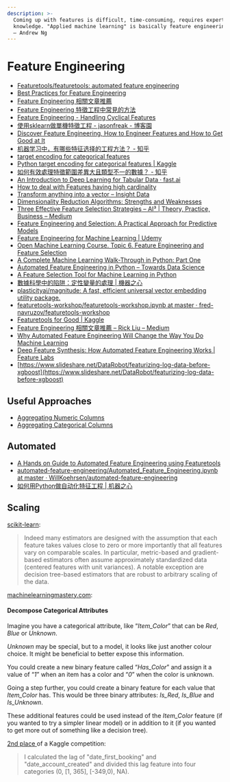 ```yaml
---
description: >-
  Coming up with features is difficult, time-consuming, requires expert
  knowledge. "Applied machine learning" is basically feature engineering.
  — Andrew Ng
---
```


# Feature Engineering

* [Featuretools/featuretools: automated feature engineering](https://github.com/Featuretools/featuretools)
* [Best Practices for Feature Engineering](https://elitedatascience.com/feature-engineering-best-practices)
* [Feature Engineering 相關文章推薦](https://medium.com/@drumrick/feature-engineering-%E7%9B%B8%E9%97%9C%E6%96%87%E7%AB%A0%E6%8E%A8%E8%96%A6-b4c2aaffe93d)
* [Feature Engineering 特徵工程中常見的方法](https://vinta.ws/code/feature-engineering.html)
* [Feature Engineering - Handling Cyclical Features](http://blog.davidkaleko.com/feature-engineering-cyclical-features.html)
* [使用sklearn做單機特徵工程 - jasonfreak - 博客園](http://www.cnblogs.com/jasonfreak/p/5448385.html)
* [Discover Feature Engineering, How to Engineer Features and How to Get Good at It](https://machinelearningmastery.com/discover-feature-engineering-how-to-engineer-features-and-how-to-get-good-at-it/)
* [机器学习中，有哪些特征选择的工程方法？ - 知乎](https://www.zhihu.com/question/28641663)
* [target encoding for categorical features](https://www.kaggle.com/ogrellier/python-target-encoding-for-categorical-features)
* [Python target encoding for categorical features \| Kaggle](https://www.kaggle.com/ogrellier/python-target-encoding-for-categorical-features)
* [如何有效處理特徵範圍差異大且類型不一的數據？ - 知乎](https://www.zhihu.com/question/42341851/answer/207949804)
* [An Introduction to Deep Learning for Tabular Data · fast.ai](http://www.fast.ai/2018/04/29/categorical-embeddings/)
* [How to deal with Features having high cardinality](https://www.kaggle.com/general/16927)
* [Transform anything into a vector – Insight Data](https://blog.insightdatascience.com/entity2vec-dad368c5b830)
* [Dimensionality Reduction Algorithms: Strengths and Weaknesses](https://elitedatascience.com/dimensionality-reduction-algorithms)
* [Three Effective Feature Selection Strategies – AI³ \| Theory, Practice, Business – Medium](https://medium.com/ai³-theory-practice-business/three-effective-feature-selection-strategies-e1f86f331fb1)
* [Feature Engineering and Selection: A Practical Approach for Predictive Models](http://www.feat.engineering/)
* [Feature Engineering for Machine Learning \| Udemy](https://www.udemy.com/feature-engineering-for-machine-learning/)
* [Open Machine Learning Course. Topic 6. Feature Engineering and Feature Selection](https://medium.com/open-machine-learning-course/open-machine-learning-course-topic-6-feature-engineering-and-feature-selection-8b94f870706a)
* [A Complete Machine Learning Walk-Through in Python: Part One](https://towardsdatascience.com/a-complete-machine-learning-walk-through-in-python-part-one-c62152f39420)
* [Automated Feature Engineering in Python – Towards Data Science](https://towardsdatascience.com/automated-feature-engineering-in-python-99baf11cc219)
* [A Feature Selection Tool for Machine Learning in Python](https://towardsdatascience.com/a-feature-selection-tool-for-machine-learning-in-python-b64dd23710f0)
* [數據科學中的陷阱：定性變量的處理 \| 機器之心](https://www.jiqizhixin.com/articles/2018-07-09-19)
* [plasticityai/magnitude: A fast, efficient universal vector embedding utility package.](https://github.com/plasticityai/magnitude)
* [featuretools-workshop/featuretools-workshop.ipynb at master · fred-navruzov/featuretools-workshop](https://github.com/fred-navruzov/featuretools-workshop/blob/master/featuretools-workshop.ipynb)
* [Featuretools for Good \| Kaggle](https://www.kaggle.com/willkoehrsen/featuretools-for-good)
* [Feature Engineering 相關文章推薦 – Rick Liu – Medium](https://medium.com/@drumrick/feature-engineering-相關文章推薦-b4c2aaffe93d)
* [Why Automated Feature Engineering Will Change the Way You Do Machine Learning](https://towardsdatascience.com/why-automated-feature-engineering-will-change-the-way-you-do-machine-learning-5c15bf188b96)
* [Deep Feature Synthesis: How Automated Feature Engineering Works \| Feature Labs](https://www.featurelabs.com/blog/deep-feature-synthesis/)
* [https://www.slideshare.net/DataRobot/featurizing-log-data-before-xgboost](https://www.slideshare.net/DataRobot/featurizing-log-data-before-xgboost)



## Useful Approaches

* [Aggregating Numeric Columns](https://www.kaggle.com/willkoehrsen/introduction-to-manual-feature-engineering#Aggregating-Numeric-Columns)
* [Aggregating Categorical Columns](https://www.kaggle.com/willkoehrsen/introduction-to-manual-feature-engineering#Categorical-Variables)



 

## Automated

* [A Hands on Guide to Automated Feature Engineering using Featuretools](https://www.analyticsvidhya.com/blog/2018/08/guide-automated-feature-engineering-featuretools-python/)
* [automated-feature-engineering/Automated\_Feature\_Engineering.ipynb at master · WillKoehrsen/automated-feature-engineering](https://github.com/WillKoehrsen/automated-feature-engineering/blob/master/walk_through/Automated_Feature_Engineering.ipynb)
* [如何用Python做自动化特征工程 \| 机器之心](https://www.jiqizhixin.com/articles/2018-09-03-4)



## Scaling

[scikit-learn](https://scikit-learn.org/stable/auto_examples/preprocessing/plot_all_scaling.html#sphx-glr-auto-examples-preprocessing-plot-all-scaling-py):

> Indeed many estimators are designed with the assumption that each feature takes values close to zero or more importantly that all features vary on comparable scales. In particular, metric-based and gradient-based estimators often assume approximately standardized data \(centered features with unit variances\). A notable exception are decision tree-based estimators that are robust to arbitrary scaling of the data.









[machinelearningmastery.com](https://machinelearningmastery.com/discover-feature-engineering-how-to-engineer-features-and-how-to-get-good-at-it/):

#### Decompose Categorical Attributes

Imagine you have a categorical attribute, like “_Item\_Color_” that can be _Red_, _Blue_ or _Unknown_.

_Unknown_ may be special, but to a model, it looks like just another colour choice. It might be beneficial to better expose this information.

You could create a new binary feature called “_Has\_Color_” and assign it a value of “_1_” when an item has a color and “_0_” when the color is unknown.

Going a step further, you could create a binary feature for each value that _Item\_Color_ has. This would be three binary attributes: _Is\_Red_, _Is\_Blue_ and _Is\_Unknown_.

These additional features could be used instead of the _Item\_Color_ feature \(if you wanted to try a simpler linear model\) or in addition to it \(if you wanted to get more out of something like a decision tree\).





[2nd place ](http://blog.kaggle.com/2016/03/17/airbnb-new-user-bookings-winners-interview-2nd-place-keiichi-kuroyanagi-keiku/)of a Kaggle competition:

> I calculated the lag of "date\_first\_booking" and "date\_account\_created" and divided this lag feature into four categories \(0, \[1, 365\], \[-349,0\), NA\).





>


